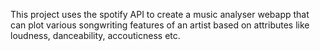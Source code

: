 This project uses the spotify API to create a music analyser webapp that can plot various songwriting features of an artist based on attributes like loudness, danceability, accouticness etc.
